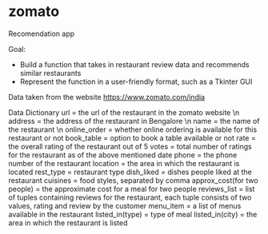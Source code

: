 # zomato
Recomendation app

Goal:
- Build a function that takes in restaurant review data and recommends similar restaurants
- Represent the function in a user-friendly format, such as a Tkinter GUI

Data taken from the website https://www.zomato.com/india

Data Dictionary
url = the url of the restaurant in the zomato website \n
address = the address of the restaurant in Bengalore \n
name = the name of the restaurant \n
online_order = whether online ordering is available for this restaurant or not
book_table = option to book a table available or not
rate = the overall rating of the restaurant out of 5
votes = total number of ratings for the restaurant as of the above mentioned date
phone = the phone number of the restaurant
location = the area in which the restaurant is located
rest_type = restaurant type
dish_liked = dishes people liked at the restaurant
cuisines = food styles, separated by comma
approx_cost(for two people) = the approximate cost for a meal for two people
reviews_list = list of tuples containing reviews for the restaurant, each tuple consists of two values,
rating and review by the customer
menu_item = a list of menus available in the restaurant
listed_in(type) = type of meal
listed_in(city) = the area in which the restaurant is listed
